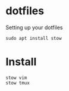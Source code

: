 # dotfiles
Setting up your dotfiles
```
sudo apt install stow
```

# Install
```
stow vim 
stow tmux
```
